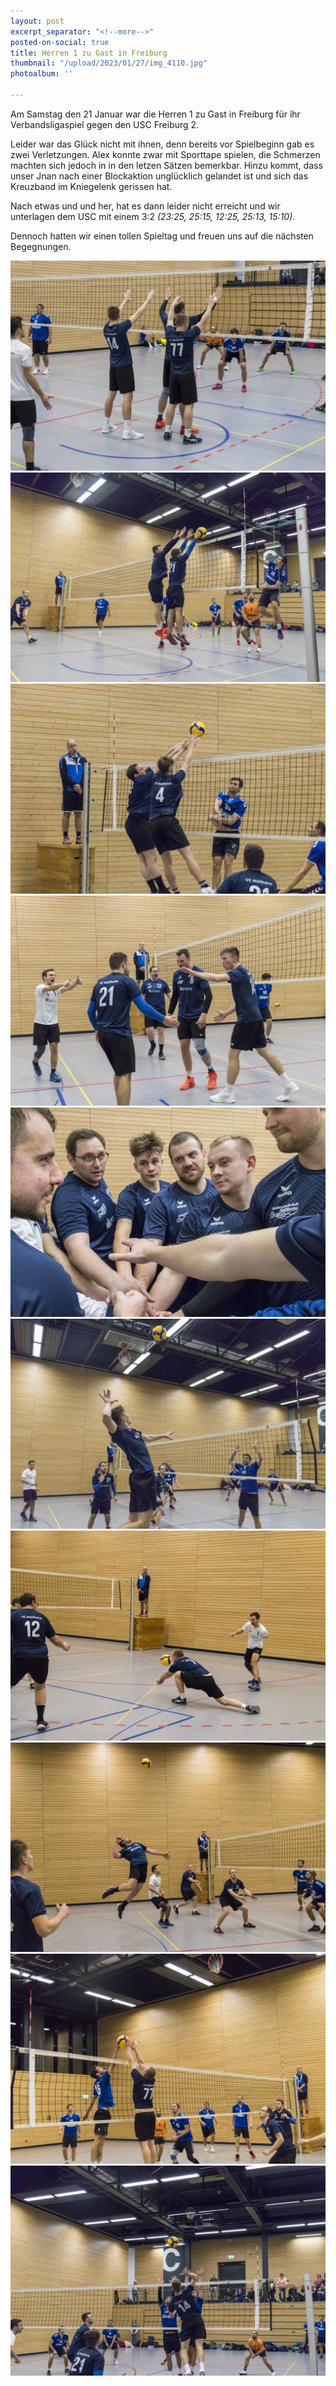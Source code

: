 ```yaml
---
layout: post
excerpt_separator: "<!--more-->"
posted-on-social: true
title: Herren 1 zu Gast in Freiburg
thumbnail: "/upload/2023/01/27/img_4110.jpg"
photoalbum: ''

---
```

Am Samstag den 21 Januar war die Herren 1 zu Gast in Freiburg für ihr Verbandsligaspiel gegen den USC Freiburg 2.

Leider war das Glück nicht mit ihnen, denn bereits vor Spielbeginn gab es zwei Verletzungen. Alex konnte zwar mit Sporttape spielen, die Schmerzen machten sich jedoch in in den letzen Sätzen bemerkbar. Hinzu kommt, dass unser Jnan nach einer Blockaktion unglücklich gelandet ist und sich das Kreuzband im Kniegelenk gerissen hat.

Nach etwas und und her, hat es dann leider nicht erreicht und wir unterlagen dem USC mit einem 3:2 _(23:25, 25:15, 12:25, 25:13, 15:10)._

Dennoch hatten wir einen tollen Spieltag und freuen uns auf die nächsten Begegnungen.

![](/upload/2023/01/27/img_3773.jpg)![](/upload/2023/01/27/img_3816.jpg)![](/upload/2023/01/27/img_3795.jpg)![](/upload/2023/01/27/img_3839.jpg)![](/upload/2023/01/27/img_3766.jpg)![](/upload/2023/01/27/img_3889.jpg)![](/upload/2023/01/27/img_3912.jpg)![](/upload/2023/01/27/img_3975.jpg)![](/upload/2023/01/27/img_4037.jpg)![](/upload/2023/01/27/img_4093.jpg)